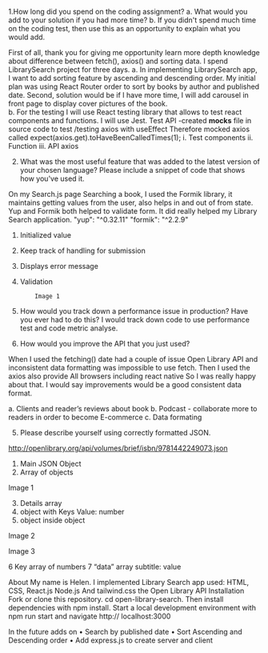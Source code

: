 1.How long did you spend on the coding assignment? 
a.	What would you add to your solution if you had more time?
b.	If you didn't spend much time on the coding test, then use this as an opportunity to explain what you would add.

First of all, thank you for giving me opportunity learn more depth knowledge about difference between fetch(), axios() and sorting data. I spend LibrarySearch project for three days. 
a.	In implementing LibrarySearch app, I want to add sorting feature by ascending and descending order. My initial plan was using React Router order to sort by books by author and published date. Second, solution would be if I have more time, I will add carousel in front page to display cover pictures of the book.   
b.	For the testing I will use React testing library that allows to test react components and functions. I will use Jest.
Test API -created __mocks__ file in source code to test /testing axios with useEffect  Therefore mocked axios called expect(axios.get).toHaveBeenCalledTimes(1);
i.	Test components
ii.	Function 
iii.	API axios

2.	What was the most useful feature that was added to the latest version of your chosen language? Please include a snippet of code that shows how you've used it.

On my Search.js page Searching a book, I used the Formik library, it maintains getting values from the user, also helps in and out of from state. Yup and Formik both helped to validate form. It did really helped my Library Search application. 
"yup": "^0.32.11"
"formik": "^2.2.9"

1.	Initialized value
2.	Keep track of handling for submission
3.	Displays error message
4.	Validation

 
			Image 1

3.	How would you track down a performance issue in production? Have you ever had to do this?
I would track down code to use performance test and code metric analyse.

4.	How would you improve the API that you just used?

When I used the fetching() date had a couple of issue Open Library API and inconsistent data formatting was impossible to use fetch. Then I used the axios also provide All browsers including react native So I was really happy about that. I would say improvements would be a good consistent data format.

a.	Clients and reader’s reviews about book 
b.	Podcast - collaborate more to readers in order to become E-commerce
c.	Data formating







5.	Please describe yourself using correctly formatted JSON.

http://openlibrary.org/api/volumes/brief/isbn/9781442249073.json
1.	Main JSON Object
2.	Array of objects

 
Image 1






















3. Details array
4. object with Keys Value: number 
5. object inside object

 
Image 2

 
Image 3

6	Key array of numbers
7	“data” array subtitle: value 


About
My name is Helen. I implemented Library Search app used: HTML, CSS, React.js Node.js And tailwind.css the Open Library API 
Installation
Fork or clone this repository. cd open-library-search. Then install dependencies with npm install. Start a local development environment with npm run start and navigate http:// localhost:3000
	
In the future adds on
•	Search by published date 
•	Sort Ascending and Descending order
•	Add express.js to create server and client
